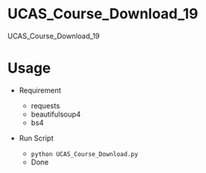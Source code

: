 # UCAS_Course_Download_19
UCAS_Course_Download_19

# Usage
+ Requirement
    + requests
    + beautifulsoup4
    + bs4
    
+ Run Script 
    + `python UCAS_Course_Download.py`
    + Done

